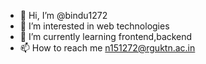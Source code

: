 - 👋 Hi, I’m @bindu1272
- 👀 I’m interested in web technologies
- 🌱 I’m currently learning frontend,backend
- 📫 How to reach me n151272@rguktn.ac.in

<!---
bindu1272/bindu1272 is a ✨ special ✨ repository because its `README.md` (this file) appears on your GitHub profile.
You can click the Preview link to take a look at your changes.
--->
